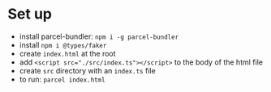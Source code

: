 # Set up

- install parcel-bundler: `npm i -g parcel-bundler`
- install `npm i @types/faker`
- create `index.html` at the root
- add `<script src="./src/index.ts"></script>` to the body of the html file
- create `src` directory with an `index.ts` file
- to run: `parcel index.html`
